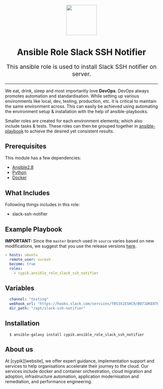 <!-- This file was automatically generated by the `geine`. Make all changes to `README.yaml` and run `make readme` to rebuild this file. -->


<p align="center"> <img src="https://user-images.githubusercontent.com/50652676/62451340-ba925480-b78b-11e9-99f0-13a8a9cc0afa.png" width="100" height="100"></p>

<h1 align="center">
    Ansible Role Slack SSH Notifier
</h1>

<p align="center" style="font-size: 1.2rem;"> 
    This ansible role is used to install Slack SSH notifier on server.
     </p>

<p align="center">






</p>
<p align="center">


</p>
<hr>



We eat, drink, sleep and most importantly love **DevOps**. DevOps always promotes automation and standardisation. While setting up various environments like local, dev, testing, production, etc. it is critical to maintain the same environment across. This can easily be achieved using automating the environment setup & installation with the help of ansible-playbooks. 

Smaller roles are created for each environment elements; which also include tasks & tests. These roles can then be grouped together in [ansible-playbook](https://docs.ansible.com/ansible/latest/user_guide/playbooks_intro.html) to achieve the desired yet consistent results.



## Prerequisites

This module has a few dependencies: 

- [Ansible2.8](https://docs.ansible.com/ansible/latest/installation_guide/intro_installation.html)
- [Python](https://www.python.org/downloads)
- [Docker](https://docs.docker.com/install/linux/docker-ce/ubuntu)




## What Includes

Followiing things includes in this role:

- slack-ssh-notifier







## Example Playbook

**IMPORTANT:** Since the `master` branch used in `source` varies based on new modifications, we suggest that you use the release versions [here](https://github.com/cypik/ansible-role-slack-ssh-notifier/releases).


```yaml
- hosts: ubuntu
  remote_user: suresh
  become: true
  roles:
    - cypik.ansible_role_slack_ssh_notifier
```


## Variables

```yaml
  channel: "testing"
  webhook_url: "https://hooks.slack.com/services/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"
  dir_path: "/opt/slack-ssh-notifier"
```


## Installation

```console
  $ ansible-galaxy install cypik.ansible_role_slack_ssh_notifier
```

## About us

At [cypik][website], we offer expert guidance, implementation support and services to help organisations accelerate their journey to the cloud. Our services include docker and container orchestration, cloud migration and adoption, infrastructure automation, application modernisation and remediation, and performance engineering.

